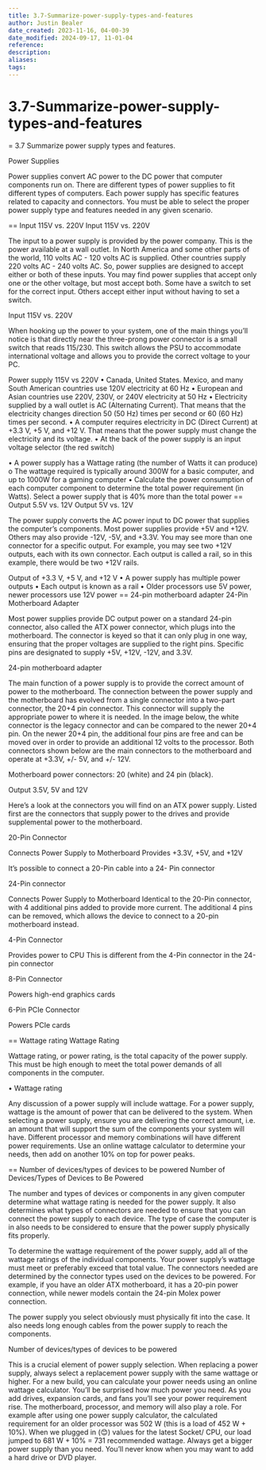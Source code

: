 ```yaml
---
title: 3.7-Summarize-power-supply-types-and-features
author: Justin Bealer
date_created: 2023-11-16, 04-00-39
date_modified: 2024-09-17, 11-01-04
reference: 
description: 
aliases: 
tags: 
---
```

# 3.7-Summarize-power-supply-types-and-features
= 3.7 Summarize power supply types and features.


Power Supplies

Power supplies convert AC power to the DC power that computer components run on.
There are different types of power supplies to fit different types of computers.
Each power supply has specific features related to capacity and connectors. You
must be able to select the proper power supply type and features needed in any
given scenario.


== Input 115V vs. 220V Input 115V vs. 220V

The input to a power supply is provided by the power company. This is the power
available at a wall outlet. In North America and some other parts of the world,
110 volts AC - 120 volts AC is supplied. Other countries supply 220 volts AC -
240 volts AC. So, power supplies are designed to accept either or both of these
inputs. You may find power supplies that accept only one or the other voltage,
but most accept both. Some have a switch to set for the correct input. Others
accept either input without having to set a switch.

Input 115V vs. 220V

When hooking up the power to your system, one of the main things you’ll notice
is that directly near the three-prong power connector is a small switch that
reads 115/230. This switch allows the PSU to accommodate international voltage
and allows you to provide the correct voltage to your PC.

Power supply 115V vs 220V • Canada, United States. Mexico, and many South
American countries use 120V electricity at 60 Hz • European and Asian countries
use 220V, 230V, or 240V electricity at 50 Hz • Electricity supplied by a wall
outlet is AC (Alternating Current).  That means that the electricity changes
direction 50 (50 Hz) times per second or 60 (60 Hz) times per second.  • A
computer requires electricity in DC (Direct Current) at +3.3 V, +5 V, and +12 V.
That means that the power supply must change the electricity and its voltage.  •
At the back of the power supply is an input voltage selector (the red switch)
 
• A power supply has a Wattage rating (the number of Watts it can produce) o The
wattage required is typically around 300W for a basic computer, and up to 1000W
for a gaming computer • Calculate the power consumption of each computer
  component to determine the total power requirement (in Watts).  Select a power
  supply that is 40% more than the total power == Output 5.5V vs. 12V Output 5V
  vs. 12V

The power supply converts the AC power input to DC power that supplies the
computer’s components. Most power supplies provide +5V and +12V. Others may also
provide -12V, -5V, and +3.3V. You may see more than one connector for a specific
output. For example, you may see two +12V outputs, each with its own connector.
Each output is called a rail, so in this example, there would be two +12V rails.

Output of +3.3 V, +5 V, and +12 V • A power supply has multiple power outputs •
Each output is known as a rail • Older processors use 5V power, newer processors
use 12V power == 24-pin motherboard adapter 24-Pin Motherboard Adapter

Most power supplies provide DC output power on a standard 24-pin connector, also
called the ATX power connector, which plugs into the motherboard. The connector
is keyed so that it can only plug in one way, ensuring that the proper voltages
are supplied to the right pins. Specific pins are designated to supply +5V,
+12V, -12V, and 3.3V.

24-pin motherboard adapter

The main function of a power supply is to provide the correct amount of power to
the motherboard. The connection between the power supply and the motherboard has
evolved from a single connector into a two-part connector, the 20+4 pin
connector. This connector will supply the appropriate power to where it is
needed. In the image below, the white connector is the legacy connector and can
be compared to the newer 20+4 pin. On the newer 20+4 pin, the additional four
pins are free and can be moved over in order to provide an additional 12 volts
to the processor. Both connectors shown below are the main connectors to the
motherboard and operate at +3.3V, +/- 5V, and +/- 12V.

Motherboard power connectors: 20 (white) and 24 pin (black).

Output 3.5V, 5V and 12V

Here’s a look at the connectors you will find on an ATX power supply. Listed
first are the connectors that supply power to the drives and provide
supplemental power to the motherboard.

20-Pin Connector
 
Connects Power Supply to Motherboard Provides +3.3V, +5V, and +12V
 
 
 
 
It’s possible to connect a 20-Pin cable into a 24- Pin connector
 
 
24-Pin connector
 
Connects Power Supply to Motherboard Identical to the 20-Pin connector, with 4
additional pins added to provide more current.  The additional 4 pins can be
removed, which allows the device to connect to a 20-pin motherboard instead.
 
 4-Pin Connector
 
Provides power to CPU This is different from the 4-Pin connector in the 24-pin
connector
 
 
 
 
8-Pin Connector
 
Powers high-end graphics cards
 
 
 
6-Pin PCIe Connector
 
Powers PCIe cards
 
 
 
== Wattage rating Wattage Rating

Wattage rating, or power rating, is the total capacity of the power supply. This
must be high enough to meet the total power demands of all components in the
computer.

• Wattage rating

Any discussion of a power supply will include wattage. For a power supply,
wattage is the amount of power that can be delivered to the system. When
selecting a power supply, ensure you are delivering the correct amount, i.e. an
amount that will support the sum of the components your system will have.
Different processor and memory combinations will have different power
requirements. Use an online wattage calculator to determine your needs, then add
on another 10% on top for power peaks.


== Number of devices/types of devices to be powered Number of Devices/Types of
Devices to Be Powered

The number and types of devices or components in any given computer determine
what wattage rating is needed for the power supply. It also determines what
types of connectors are needed to ensure that you can connect the power supply
to each device. The type of case the computer is in also needs to be considered
to ensure that the power supply physically fits properly.

To determine the wattage requirement of the power supply, add all of the wattage
ratings of the individual components. Your power supply’s wattage must meet or
preferably exceed that total value. The connectors needed are determined by the
connector types used on the devices to be powered. For example, if you have an
older ATX motherboard, it has a 20-pin power connection, while newer models
contain the 24-pin Molex power connection.

The power supply you select obviously must physically fit into the case. It also
needs long enough cables from the power supply to reach the components.

Number of devices/types of devices to be powered

This is a crucial element of power supply selection. When replacing a power
supply, always select a replacement power supply with the same wattage or
higher. For a new build, you can calculate your power needs using an online
wattage calculator. You’ll be surprised how much power you need. As you add
drives, expansion cards, and fans you’ll see your power requirement rise. The
motherboard, processor, and memory will also play a role. For example after
using one power supply calculator, the calculated requirement for an older
processor was 502 W (this is a load of 452 W + 10%). When we plugged in (😊)
values for the latest Socket/ CPU, our load jumped to 681 W + 10% = 731
recommended wattage. Always get a bigger power supply than you need.  You’ll
never know when you may want to add a hard drive or DVD player.
